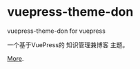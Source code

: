 # vuepress-theme-don

vuepress-theme-don for vuepress

一个基于VuePress的 知识管理兼博客 主题。

[More](https://github.com/xugaoyi/vuepress-theme-don#readme).

